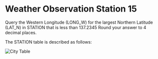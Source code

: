 # Weather Observation Station 15
Query the Western Longitude (LONG_W) for the largest Northern Latitude (LAT_N) in STATION that is less than 137.2345 Round your answer to 4 decimal places.

The STATION table is described as follows:

![City Table](https://s3.amazonaws.com/hr-challenge-images/9336/1449345840-5f0a551030-Station.jpg)

